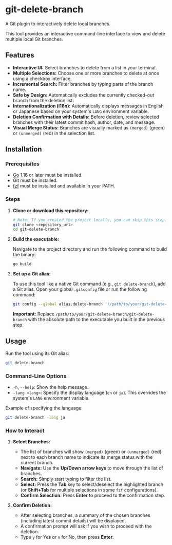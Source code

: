 # git-delete-branch

A Git plugin to interactively delete local branches.

This tool provides an interactive command-line interface to view and delete multiple local Git branches.

## Features

- **Interactive UI:** Select branches to delete from a list in your terminal.
- **Multiple Selections:** Choose one or more branches to delete at once using a checkbox interface.
- **Incremental Search:** Filter branches by typing parts of the branch name.
- **Safe by Design:** Automatically excludes the currently checked-out branch from the deletion list.
- **Internationalization (i18n):** Automatically displays messages in English or Japanese based on your system's `LANG` environment variable.
- **Deletion Confirmation with Details:** Before deletion, review selected branches with their latest commit hash, author, date, and message.
- **Visual Merge Status:** Branches are visually marked as `(merged)` (green) or `(unmerged)` (red) in the selection list.

## Installation

### Prerequisites

- [Go](https://golang.org/doc/install) 1.16 or later must be installed.
- Git must be installed.
- [fzf](https://github.com/junegunn/fzf#installation) must be installed and available in your PATH.

### Steps

1.  **Clone or download this repository:**

    ```sh
    # Note: If you created the project locally, you can skip this step.
    git clone <repository_url>
    cd git-delete-branch
    ```

2.  **Build the executable:**

    Navigate to the project directory and run the following command to build the binary:

    ```sh
    go build
    ```

3.  **Set up a Git alias:**

    To use this tool like a native Git command (e.g., `git delete-branch`), add a Git alias. Open your global `.gitconfig` file or run the following command:

    ```sh
    git config --global alias.delete-branch '!/path/to/your/git-delete-branch/git-delete-branch'
    ```

    **Important:** Replace `/path/to/your/git-delete-branch/git-delete-branch` with the absolute path to the executable you built in the previous step.

## Usage

Run the tool using its Git alias:

```sh
git delete-branch
```

### Command-Line Options

- `-h`, `--help`: Show the help message.
- `-lang <lang>`: Specify the display language (`en` or `ja`). This overrides the system's `LANG` environment variable.

Example of specifying the language:

```sh
git delete-branch -lang ja
```

### How to Interact

1.  **Select Branches:**
    - The list of branches will show `(merged)` (green) or `(unmerged)` (red) next to each branch name to indicate its merge status with the current branch.
    - **Navigate:** Use the **Up/Down arrow keys** to move through the list of branches.
    - **Search:** Simply start typing to filter the list.
    - **Select:** Press the **Tab** key to select/deselect the highlighted branch (or **Shift+Tab** for multiple selections in some `fzf` configurations).
    - **Confirm Selection:** Press **Enter** to proceed to the confirmation step.

2.  **Confirm Deletion:**
    - After selecting branches, a summary of the chosen branches (including latest commit details) will be displayed.
    - A confirmation prompt will ask if you wish to proceed with the deletion.
    - Type `y` for Yes or `n` for No, then press **Enter**.
